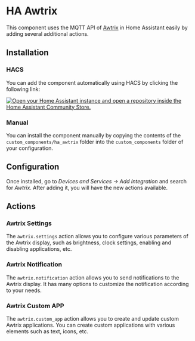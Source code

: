 # HA Awtrix

This component uses the MQTT API of [Awtrix](https://blueforcer.de/awtrix-2-0/) in Home Assistant easily by adding several additional actions.

## Installation

### HACS

You can add the component automatically using HACS by clicking the following link:

[![Open your Home Assistant instance and open a repository inside the Home Assistant Community Store.](https://my.home-assistant.io/badges/hacs_repository.svg)](https://my.home-assistant.io/redirect/hacs_repository/?owner=miguelangellv&repository=ha-awtrix&category=integration)

### Manual

You can install the component manually by copying the contents of the `custom_components/ha_awtrix` folder into the `custom_components` folder of your configuration.

## Configuration

Once installed, go to _Devices and Services -> Add Integration_ and search for _Awtrix_. After adding it, you will have the new actions available.

## Actions

### Awtrix Settings

The `awtrix.settings` action allows you to configure various parameters of the Awtrix display, such as brightness, clock settings, enabling and disabling applications, etc.

### Awtrix Notification

The `awtrix.notification` action allows you to send notifications to the Awtrix display. It has many options to customize the notification according to your needs.

### Awtrix Custom APP

The `awtrix.custom_app` action allows you to create and update custom Awtrix applications. You can create custom applications with various elements such as text, icons, etc.

